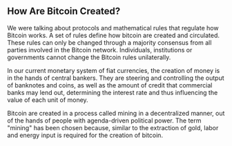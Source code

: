 ## How Are Bitcoin Created?

We were talking about protocols and mathematical rules that regulate how Bitcoin works. A set of rules define how bitcoin are created and circulated. These rules can only be changed through a majority consensus from all parties involved in the Bitcoin network. Individuals, institutions or governments cannot change the Bitcoin rules unilaterally.

In our current monetary system of fiat currencies, the creation of money is in the hands of central bankers. They are steering and controlling the output of banknotes and coins, as well as the amount of credit that commercial banks may lend out, determining the interest rate and thus influencing the value of each unit of money.

Bitcoin are created in a process called mining in a decentralized manner, out of the hands of people with agenda-driven political power. The term "mining" has been chosen because, similar to the extraction of gold, labor and energy input is required for the creation of bitcoin.
